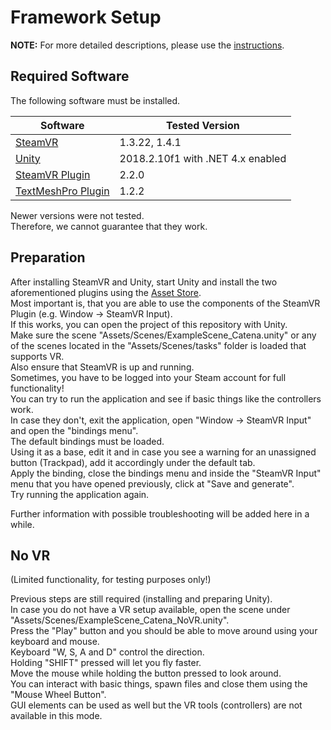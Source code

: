 # Framework Setup

**NOTE:** For more detailed descriptions, please use the [instructions](instructions/).

## Required Software

The following software must be installed.  

Software | Tested Version
---- | ----
[SteamVR](https://store.steampowered.com/app/250820/SteamVR) | 1.3.22, 1.4.1
[Unity](https://unity3d.com/de/get-unity/download/archive) | 2018.2.10f1 with .NET 4.x enabled
[SteamVR Plugin](https://assetstore.unity.com/packages/tools/integration/steamvr-plugin-32647) | 2.2.0
[TextMeshPro Plugin](https://assetstore.unity.com/packages/essentials/beta-projects/textmesh-pro-84126) | 1.2.2

Newer versions were not tested.  
Therefore, we cannot guarantee that they work.  

## Preparation

After installing SteamVR and Unity, start Unity and install the two aforementioned plugins using the [Asset Store](https://docs.unity3d.com/Manual/AssetStore.html).  
Most important is, that you are able to use the components of the SteamVR Plugin (e.g. Window -> SteamVR Input).  
If this works, you can open the project of this repository with Unity.  
Make sure the scene "Assets/Scenes/ExampleScene_Catena.unity" or any of the scenes located in the "Assets/Scenes/tasks" folder is loaded that supports VR.  
Also ensure that SteamVR is up and running.  
Sometimes, you have to be logged into your Steam account for full functionality!  
You can try to run the application and see if basic things like the controllers work.  
In case they don't, exit the application, open "Window -> SteamVR Input" and open the "bindings menu".  
The default bindings must be loaded.  
Using it as a base, edit it and in case you see a warning for an unassigned button (Trackpad), add it accordingly under the default tab.  
Apply the binding, close the bindings menu and inside the "SteamVR Input" menu that you have opened previously, click at "Save and generate".  
Try running the application again.  

Further information with possible troubleshooting will be added here in a while.  


## No VR
(Limited functionality, for testing purposes only!)

Previous steps are still required (installing and preparing Unity).  
In case you do not have a VR setup available, open the scene under "Assets/Scenes/ExampleScene_Catena_NoVR.unity".  
Press the "Play" button and you should be able to move around using your keyboard and mouse.  
Keyboard "W, S, A and D" control the direction.  
Holding "SHIFT" pressed will let you fly faster.  
Move the mouse while holding the button pressed to look around.  
You can interact with basic things, spawn files and close them using the "Mouse Wheel Button".  
GUI elements can be used as well but the VR tools (controllers) are not available in this mode.  
